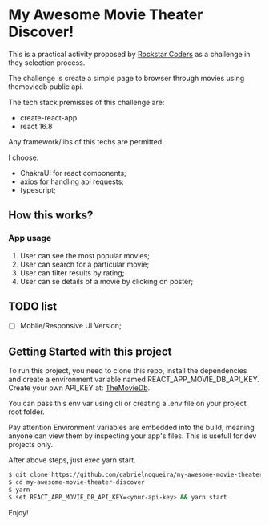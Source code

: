 # My Awesome Movie Theater Discover!

This is a practical activity proposed by [Rockstar Coders](https://www.rockstarcoders.com) as a challenge in they selection process.

The challenge is create a simple page to browser through movies using themoviedb public api.

The tech stack premisses of this challenge are:

  * create-react-app
  * react 16.8

Any framework/libs of this techs are permitted.

I choose:

  * ChakraUI for react components;
  * axios for handling api requests;
  * typescript;

## How this works?
### App usage
1. User can see the most popular movies;
2. User can search for a particular movie;
3. User can filter results by rating;
4. User can se details of a movie by clicking on poster;

## TODO list
- [ ] Mobile/Responsive UI Version;

## Getting Started with this project
  To run this project, you need to clone this repo, install the dependencies and create a environment variable named REACT_APP_MOVIE_DB_API_KEY. Create your own API_KEY at: [TheMovieDb](https://developers.themoviedb.org/3/). 

  You can pass this env var using cli or creating a .env file on your project root folder.
  
  Pay attention Environment variables are embedded into the build, meaning anyone can
  view them by inspecting your app's files. This is usefull for dev projects only.

  After above steps, just exec yarn start.

```bash
$ git clone https://github.com/gabrielnogueira/my-awesome-movie-theater-discover
$ cd my-awesome-movie-theater-discover
$ yarn
$ set REACT_APP_MOVIE_DB_API_KEY=<your-api-key> && yarn start
```

Enjoy!